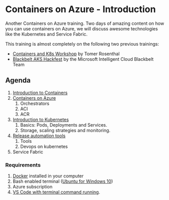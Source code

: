 # Containers on Azure - Introduction

Another Containers on Azure training. Two days of amazing content on how you can use containers on Azure, we will discuss awesome technologies like the Kubernetes and Service Fabric.

This training is almost completely on the following two previous trainings:

- [Containers and K8s Workshop](https://github.com/torosent/containers-k8s-workshop) by Tomer Rosenthal
- [Blackbelt AKS Hackfest](https://github.com/Azure/blackbelt-aks-hackfest) by the Microsoft Intelligent Cloud Blackbelt Team

## Agenda

1. [Introduction to Containers](01-Intro-Containers/README.md)
1. [Containers on Azure](02-Containers-on-Azure/README.md)
    1. Orchestrators
    1. ACI
    1. ACR
1. [Introduction to Kubernetes](03-Intro-k8s/README.md)
    1. Basics: Pods, Deployments and Services.
    1. Storage, scaling strategies and monitoring.
1. [Release automation tools](04-Release-Automation-tools/README.md)
    1. Tools
    1. Devops on kubernetes
1. Service Fabric

### Requirements

1. [Docker](https://docs.docker.com/install/) installed in your computer
1. Bash enabled terminal ([Ubuntu for Windows 10](https://www.windowscentral.com/how-install-bash-shell-command-line-windows-10))
1. Azure subscription
1. [VS Code with terminal command running](https://code.visualstudio.com/docs/setup/setup-overview).


